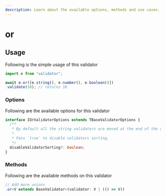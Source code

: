 ```yaml
---
description: Learn about the available options, methods and use cases.
---
```


# or

## Usage

Following is the simple usage of this validator

```typescript
import e from "validator";

await e.or([e.string(), e.number(), e.boolean()])
.validate(10); // returns 10
```

### Options

Following are the available options for this validator

```typescript
interface IOrValidatorOptions extends TBaseValidatorOptions {
  /**
   * By default all the string validators are moved at the end of the union validators for better validator matching.
   * 
   * Pass `true` to disable validators sorting.
   */
  disableValidatorSorting?: boolean;
}
```

### Methods

Following are the available methods on this validator

```typescript
// Add more unions
.or<V extends BaseValidator>(validator: V | (() => V))
```
